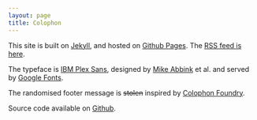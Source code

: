 ```yaml
---
layout: page
title: Colophon
---
```


This site is built on [Jekyll](https://jekyllrb.com/), and hosted on [Github Pages](https://pages.github.com/). The [RSS feed is here](/feed.xml). 

The typeface is [IBM Plex Sans](https://github.com/IBM/plex), designed by [Mike Abbink](https://www.mikeabbink.com/index.php?f=) et al. and served by [Google Fonts](https://fonts.google.com/).

The randomised footer message is <del>stolen</del> inspired by [Colophon Foundry](https://www.colophon-foundry.org/).

Source code available on [Github](https://github.com/awesomephant/awesomephant.github.io).